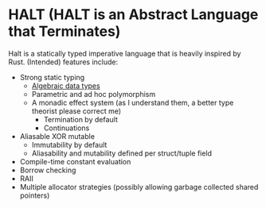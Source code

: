 # HALT (HALT is an Abstract Language that Terminates)

Halt is a statically typed imperative language that is heavily inspired by Rust.
(Intended) features include:

- Strong static typing
    - [Algebraic data types](docs/algebraic_data_types.md)
    - Parametric and ad hoc polymorphism
    - A monadic effect system (as I understand them, a better type theorist please correct me)
        - Termination by default
        - Continuations
- Aliasable XOR mutable
    - Immutability by default
    - Aliasability and mutability defined per struct/tuple field
- Compile-time constant evaluation
- Borrow checking
- RAII
- Multiple allocator strategies (possibly allowing garbage collected shared pointers)
